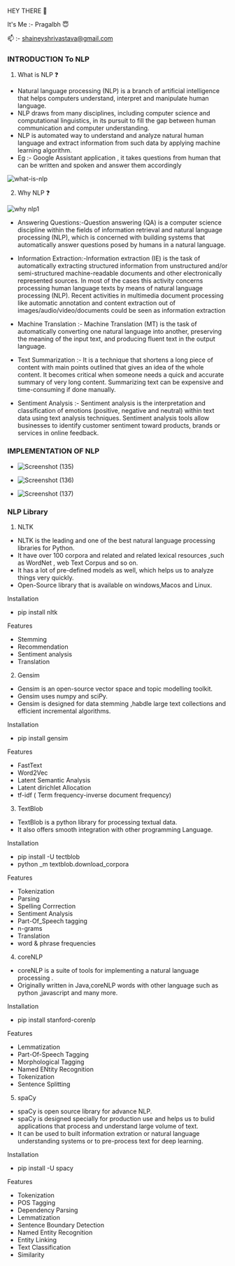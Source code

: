 HEY THERE :wave:

It's Me :- Pragalbh :innocent:

:mailbox: :- shaineyshrivastava@gmail.com

### INTRODUCTION To NLP

1. What is NLP :question:
  
  * Natural language processing (NLP) is a branch of artificial intelligence that helps computers understand, interpret and manipulate human language.
  * NLP draws from many disciplines, including computer science and computational linguistics, in its pursuit to fill the gap between human communication and computer understanding.
  * NLP is automated way to understand and analyze natural human language and extract information from such data by applying machine learning algorithm.
  * Eg :- Google Assistant application , it takes questions from human that can be written and spoken and answer them accordingly
                          
![what-is-nlp](https://user-images.githubusercontent.com/47269967/93630169-26bf2e80-fa07-11ea-92fc-c1afc9c53ec4.png)


2. Why NLP :question:
  
![why nlp1](https://user-images.githubusercontent.com/47269967/93641819-9559b780-fa1a-11ea-96f8-aaf8b497d25d.png)

  

  
  
  * Answering Questions:-Question answering (QA) is a computer science discipline within the fields of information retrieval and natural language processing (NLP), which is concerned with building systems that automatically answer questions posed by humans in a natural language.
  

  
  
  * Information Extraction:-Information extraction (IE) is the task of automatically extracting structured information from unstructured and/or semi-structured machine-readable documents and other electronically represented sources. In most of the cases this activity concerns processing human language texts by means of natural language processing (NLP). Recent activities in multimedia document processing like automatic annotation and content extraction out of images/audio/video/documents could be seen as information extraction 
    


 
  * Machine Translation :- Machine Translation (MT) is the task of automatically converting one natural language into another, preserving the meaning of the input text, and producing fluent text in the output language.
  


  
  
  * Text Summarization :- It is a technique that shortens a long piece of content with main points outlined that gives an idea of the whole content. It becomes critical when someone needs a quick and accurate summary of very long content. Summarizing text can be expensive and time-consuming if done manually.
    


  
  
  * Sentiment Analysis :- Sentiment analysis is the interpretation and classification of emotions (positive, negative and neutral) within text data using text analysis techniques. Sentiment analysis tools allow businesses to identify customer sentiment toward products, brands or services in online feedback.



### IMPLEMENTATION OF NLP 
* ![Screenshot (135)](https://user-images.githubusercontent.com/47269967/93658365-a0333d00-fa58-11ea-8a93-a7b0518cfb01.png)

* ![Screenshot (136)](https://user-images.githubusercontent.com/47269967/93658369-a45f5a80-fa58-11ea-8fc8-7dfd740017f2.png)

* ![Screenshot (137)](https://user-images.githubusercontent.com/47269967/93658359-8db90380-fa58-11ea-912e-3e72bc933768.png)


### NLP Library
 
1. NLTK
  * NLTK is the leading and one of the best natural language processing libraries for Python.
  * It have over 100 corpora and related and related lexical resources ,such as WordNet , web Text Corpus and so on.
  * It has a lot of pre-defined models as well, which helps us to analyze things very quickly.
  * Open-Source library that is available on windows,Macos and Linux.
  
Installation
  
  * pip install nltk

Features
  
  * Stemming
  * Recommendation
  * Sentiment analysis
  * Translation

2. Gensim
  * Gensim is an open-source vector space and topic modelling toolkit.
  * Gensim uses numpy and sciPy.
  * Gensim is designed for data stemming ,habdle large text collections and efficient incremental algorithms.
  
 Installation
  
  * pip install gensim
 
 Features
  
  * FastText
  * Word2Vec
  * Latent Semantic Analysis 
  * Latent dirichlet Allocation
  * tf-idf ( Term frequency-inverse document frequency)
  
  3. TextBlob
   * TextBlob is a python library for processing textual data.
   * It also offers smooth integration with other programming Language.
  
 Installation
 
   * pip install -U tectblob
   * python _m textblob.download_corpora
  
Features
   * Tokenization
   * Parsing
   * Spelling Corrrection
   * Sentiment Analysis
   * Part-Of_Speech tagging
   * n-grams
   * Translation
   * word & phrase frequencies
   
4. coreNLP
  * coreNLP is a suite of tools for implementing a natural language processing .
  * Originally written in Java,coreNLP words with other language such as python ,javascript and many more.
  
Installation
  * pip install stanford-corenlp
 
Features
  * Lemmatization
  * Part-Of-Speech Tagging
  * Morphological Tagging
  * Named ENtity Recognition
  * Tokenization
  * Sentence Splitting
  
5. spaCy 
  * spaCy is open source library for advance NLP.
  * spaCy is designed specially for production use and helps us to bulid applications that process and understand large volume of text.
  * It can be used to built information extration or natural language understanding systems or to pre-process text for deep learning.
 
Installation
  * pip install -U spacy

Features
  * Tokenization
  * POS Tagging 
  * Dependency Parsing
  * Lemmatization
  * Sentence Boundary Detection
  * Named Entity Recognition
  * Entity Linking
  * Text Classification
  * Similarity
  
 
  
    
    
